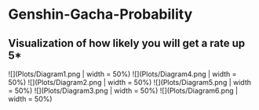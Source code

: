 # Genshin-Gacha-Probability
## Visualization of how likely you will get a rate up 5*



![](Plots/Diagram1.png | width = 50%) ![](Plots/Diagram4.png | width = 50%)
![](Plots/Diagram2.png | width = 50%) ![](Plots/Diagram5.png | width = 50%)
![](Plots/Diagram3.png | width = 50%) ![](Plots/Diagram6.png | width = 50%)